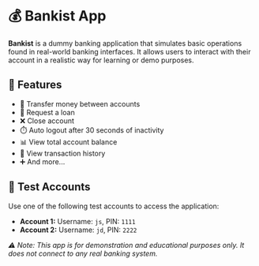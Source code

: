 <!DOCTYPE html>
<html lang="en">
<head>
  <meta charset="UTF-8">
  <title>Bankist App</title>
</head>
<body>

  <h1>💰 Bankist App</h1>

  <p><strong>Bankist</strong> is a dummy banking application that simulates basic operations found in real-world banking interfaces. It allows users to interact with their account in a realistic way for learning or demo purposes.</p>

  <h2>🔧 Features</h2>
  <ul>
    <li>💸 Transfer money between accounts</li>
    <li>🏦 Request a loan</li>
    <li>❌ Close account</li>
    <li>⏱️ Auto logout after 30 seconds of inactivity</li>
    <li>📊 View total account balance</li>
    <li>📜 View transaction history</li>
    <li>➕ And more...</li>
  </ul>

  <h2>🔐 Test Accounts</h2>
  <p>Use one of the following test accounts to access the application:</p>
  <ul>
    <li><strong>Account 1:</strong> Username: <code>js</code>, PIN: <code>1111</code></li>
    <li><strong>Account 2:</strong> Username: <code>jd</code>, PIN: <code>2222</code></li>
  </ul>

  <p><em>⚠️ Note: This app is for demonstration and educational purposes only. It does not connect to any real banking system.</em></p>

</body>
</html>
